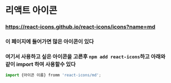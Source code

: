 # 리액트 아이콘

### https://react-icons.github.io/react-icons/icons?name=md

### 이 페이지에 들어가면 많은 아이콘이 있다

### 여기서 사용하고 싶은 아이콘을 고른후 `npm add react-icons`하고 아래와 같이 import 하여 사용할수 있다

```js
import {아이콘 이름} fromm 'react-icons/md';
```
